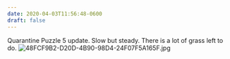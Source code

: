 ```yaml
---
date: 2020-04-03T11:56:48-0600
draft: false
---
```




Quarantine Puzzle 5 update. Slow but steady. There is a lot of grass left to do. ![48FCF9B2-D20D-4B90-98D4-24F07F5A165F.jpg](https://ianwhitney.micro.blog/uploads/2020/6ff46c09a4.jpg)



